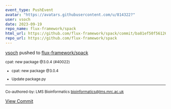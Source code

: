 ```yaml
---
event_type: PushEvent
avatar: "https://avatars.githubusercontent.com/u/814322?"
user: vsoch
date: 2023-09-19
repo_name: flux-framework/spack
html_url: https://github.com/flux-framework/spack/commit/ba81ef50f56126a3d01184d09f24dfac82dae084
repo_url: https://github.com/flux-framework/spack
---
```


<a href='https://github.com/vsoch' target='_blank'>vsoch</a> pushed to <a href='https://github.com/flux-framework/spack' target='_blank'>flux-framework/spack</a>

<small>cpat: new package @3.0.4 (#40022)

* cpat: new package @3.0.4

* Update package.py

---------

Co-authored-by: LMS Bioinformatics <bioinformatics@lms.mrc.ac.uk></small>

<a href='https://github.com/flux-framework/spack/commit/ba81ef50f56126a3d01184d09f24dfac82dae084' target='_blank'>View Commit</a>